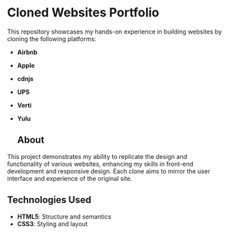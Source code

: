 # Cloned Websites Portfolio

This repository showcases my hands-on experience in building websites by cloning the following platforms:

- **Airbnb**
- **Apple**
- **cdnjs**
- **UPS**
- **Verti**
- **Yulu**

  ## About

This project demonstrates my ability to replicate the design and functionality of various websites, enhancing my skills in front-end development and responsive design. Each clone aims to mirror the user interface and experience of the original site.

## Technologies Used

- **HTML5**: Structure and semantics
- **CSS3**: Styling and layout
